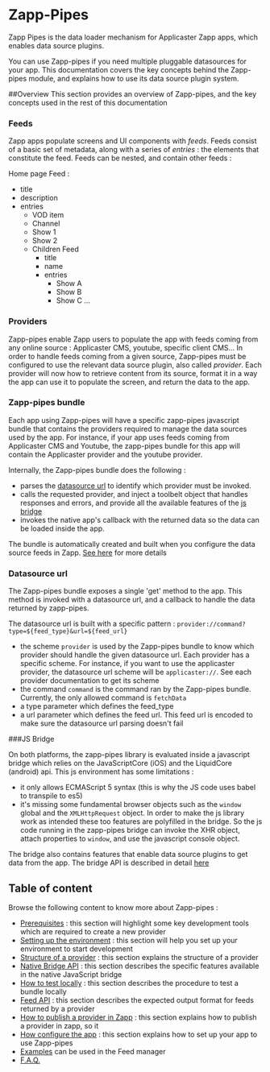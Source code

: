 
# Zapp-Pipes

Zapp Pipes is the data loader mechanism for Applicaster Zapp apps, which enables data source plugins.

You can use Zapp-pipes if you need multiple pluggable datasources for your app. This documentation covers the key concepts behind the Zapp-pipes module, and explains how to use its data source plugin system.

##Overview
This section provides an overview of Zapp-pipes, and the key concepts used in the rest of this documentation

### Feeds

Zapp apps populate screens and UI components with *feeds*. Feeds consist of a basic set of metadata, along with a series of *entries* : the elements that constitute the feed. Feeds can be nested, and contain other feeds : 

Home page Feed : 
  * title
  * description
  * entries
    * VOD item
    * Channel
    * Show 1
    * Show 2
    * Children Feed
      * title
      * name
      * entries
        * Show A
        * Show B
        * Show C
        ...

### Providers
Zapp-pipes enable Zapp users to populate the app with feeds coming from any online source : Applicaster CMS, youtube, specific client CMS...
In order to handle feeds coming from a given source, Zapp-pipes must be configured to use the relevant data source plugin, also called *provider*. Each provider will now how to retrieve content from its source, format it in a way the app can use it to populate the screen, and return the data to the app. 

### Zapp-pipes bundle
Each app using Zapp-pipes will have a specific zapp-pipes javascript bundle that contains the providers required to manage the data sources used by the app. For instance, if your app uses feeds coming from Applicaster CMS and Youtube, the zapp-pipes bundle for this app will contain the Applicaster provider and the youtube provider.

Internally, the Zapp-pipes bundle does the following : 
- parses the [datasource url](#datasource-url) to identify which provider must be invoked.
- calls the requested provider, and inject a toolbelt object that handles responses and errors, and provide all the available features of the [js bridge](#js-bridge)
- invokes the native app's callback with the returned data so the data can be loaded inside the app.

The bundle is automatically created and built when you configure the data source feeds in Zapp. [See here](Zapp-Pipes/6.-Connect-to-Zapp.md) for more details 

### Datasource url

The Zapp-pipes bundle exposes a single 'get' method to the app. This method is invoked with a datasource url, and a callback to handle the data returned by zapp-pipes.

The datasource url is built with a specific pattern : 
`provider://command?type=${feed_type}&url=${feed_url}`

* the scheme `provider` is used by the Zapp-pipes bundle to know which provider should handle the given datasource url. Each provider has a specific scheme. For instance, if you want to use the applicaster provider, the datasource url scheme will be `applicaster://`. See each provider documentation to get its scheme
* the command `command` is the command ran by the Zapp-pipes bundle. Currently, the only allowed command is `fetchData`
* a type parameter which defines the feed_type
* a url parameter which defines the feed url. This feed url is encoded to make sure the datasource url parsing doesn't fail

###JS Bridge

On both platforms, the zapp-pipes library is evaluated inside a javascript bridge which relies on the JavaScriptCore (iOS) and the LiquidCore (android) api. This js environment has some limitations :
- it only allows ECMAScript 5 syntax (this is why the JS code uses babel to transpile to es5)
- it's missing some fundamental browser objects such as the `window` global and the `XMLHttpRequest` object. 
In order to make the js library work as intended these too features are polyfilled in the bridge. So the js code running in the zapp-pipes bridge can invoke the XHR object, attach properties to `window`, and use the javascript console object.

The bridge also contains features that enable data source plugins to get data from the app. The bridge API is described in detail [here](/Zapp-Pipes/3.-Native-bridge-API.md)

## Table of content
Browse the following content to know more about Zapp-pipes :
* [Prerequisites](/Zapp-pipes/0.-Prerequisites.md) : this section will highlight some key development tools which are required to create a new provider
* [Setting up the environment](/Zapp-Pipes/1.-Set-up.md) : this section will help you set up your environment to start development
* [Structure of a provider](/Zapp-Pipes/2.-Provider-structure.md) : this section explains the structure of a provider
* [Native Bridge API](/Zapp-Pipes/3.-Native-bridge-API.md) : this section describes the specific features available in the native JavaScript bridge
* [How to test locally](/Zapp-Pipes/5.-Local-testing.md) : this section describes the procedure to test a bundle locally
* [Feed API](/Zapp-Pipes/5.-Feed-API.md) : this section describes the expected output format for feeds returned by a provider
* [How to publish a provider in Zapp](/Zapp-Pipes/6.-How-to-publish.md) : this section explains how to publish a provider in zapp, so it 
* [How configure the app](/Zapp-Pipes/7.-Connect-to-Zapp.md) : this section explains how to set up your app to use Zapp-pipes
* [Examples](/Zapp-Pipes/8.-Examples.md)
can be used in the Feed manager
* [F.A.Q.](/Zapp-Pipes/9.-FAQ.md)


